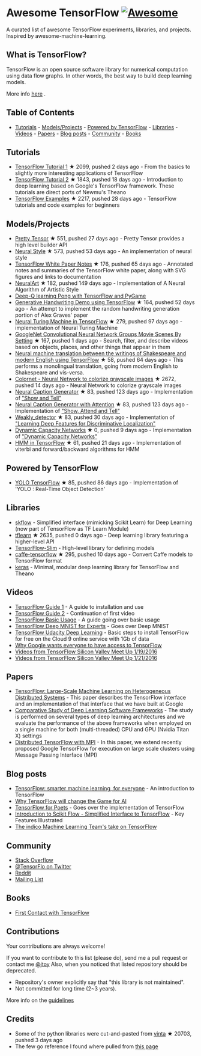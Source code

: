 Awesome TensorFlow [![Awesome](https://cdn.rawgit.com/sindresorhus/awesome/d7305f38d29fed78fa85652e3a63e154dd8e8829/media/badge.svg)](https://github.com/jtoy/awesome)
======================================================================================================================================================================

A curated list of awesome TensorFlow experiments, libraries, and projects. Inspired by awesome-machine-learning.

What is TensorFlow?
-------------------

TensorFlow is an open source software library for numerical computation using data flow graphs. In other words, the best way to build deep learning models.

More info [here](http://tensorflow.org) .

Table of Contents
-----------------

- [Tutorials](#github-tutorials) - [Models/Projects](#github-projects) - [Powered by TensorFlow](#github-powered-by) - [Libraries](#libraries) - [Videos](#video) - [Papers](#papers) - [Blog posts](#blogs) - [Community](#community) - [Books](#books)

[]()

Tutorials
---------

-   [TensorFlow Tutorial 1](https://github.com/pkmital/tensorflow_tutorials) <span> ★ 2099, pushed 2 days ago </span> - From the basics to slightly more interesting applications of TensorFlow
-   [TensorFlow Tutorial 2](https://github.com/nlintz/TensorFlow-Tutorials) <span> ★ 1843, pushed 18 days ago </span> - Introduction to deep learning based on Google's TensorFlow framework. These tutorials are direct ports of Newmu's Theano
-   [TensorFlow Examples](https://github.com/aymericdamien/TensorFlow-Examples) <span> ★ 2217, pushed 28 days ago </span> - TensorFlow tutorials and code examples for beginners

[]()

Models/Projects
---------------

-   [Pretty Tensor](https://github.com/google/prettytensor) <span> ★ 551, pushed 27 days ago </span> - Pretty Tensor provides a high level builder API
-   [Neural Style](https://github.com/anishathalye/neural-style) <span> ★ 573, pushed 53 days ago </span> - An implementation of neural style
-   [TensorFlow White Paper Notes](https://github.com/samjabrahams/tensorflow-white-paper-notes) <span> ★ 176, pushed 65 days ago </span> - Annotated notes and summaries of the TensorFlow white paper, along with SVG figures and links to documentation
-   [NeuralArt](https://github.com/ckmarkoh/neuralart_tensorflow) <span> ★ 182, pushed 149 days ago </span> - Implementation of A Neural Algorithm of Artistic Style
-   [Deep-Q learning Pong with TensorFlow and PyGame](http://www.danielslater.net/2016/03/deep-q-learning-pong-with-tensorflow.html)
-   [Generative Handwriting Demo using TensorFlow](https://github.com/hardmaru/write-rnn-tensorflow) <span> ★ 164, pushed 52 days ago </span> - An attempt to implement the random handwriting generation portion of Alex Graves' paper
-   [Neural Turing Machine in TensorFlow](https://github.com/carpedm20/NTM-tensorflow) <span> ★ 279, pushed 97 days ago </span> - implementation of Neural Turing Machine
-   [GoogleNet Convolutional Neural Network Groups Movie Scenes By Setting](https://github.com/agermanidis/thingscoop) <span> ★ 167, pushed 1 days ago </span> - Search, filter, and describe videos based on objects, places, and other things that appear in them
-   [Neural machine translation between the writings of Shakespeare and modern English using TensorFlow](https://github.com/tokestermw/tensorflow-shakespeare) <span> ★ 58, pushed 64 days ago </span> - This performs a monolingual translation, going from modern English to Shakespeare and vis-versa.
-   [Colornet - Neural Network to colorize grayscale images](https://github.com/pavelgonchar/colornet) <span> ★ 2672, pushed 14 days ago </span> - Neural Network to colorize grayscale images
-   [Neural Caption Generator](https://github.com/jazzsaxmafia/show_attend_and_tell.tensorflow) <span> ★ 83, pushed 123 days ago </span> - Implementation of ["Show and Tell"](http://arxiv.org/abs/1411.4555)
-   [Neural Caption Generator with Attention](https://github.com/jazzsaxmafia/show_attend_and_tell.tensorflow) <span> ★ 83, pushed 123 days ago </span> - Implementation of ["Show, Attend and Tell"](http://arxiv.org/abs/1502.03044)
-   [Weakly\_detector](https://github.com/jazzsaxmafia/Weakly_detector) <span> ★ 83, pushed 30 days ago </span> - Implementation of ["Learning Deep Features for Discriminative Localization"](http://cnnlocalization.csail.mit.edu/)
-   [Dynamic Capacity Networks](https://github.com/jazzsaxmafia/dcn.tf) <span> ★ 0, pushed 9 days ago </span> - Implementation of ["Dynamic Capacity Networks"](http://arxiv.org/abs/1511.07838)
-   [HMM in TensorFlow](https://github.com/dwiel/tensorflow_hmm) <span> ★ 61, pushed 21 days ago </span> - Implementation of viterbi and forward/backward algorithms for HMM

[]()

Powered by TensorFlow
---------------------

-   [YOLO TensorFlow](https://github.com/gliese581gg/YOLO_tensorflow) <span> ★ 85, pushed 86 days ago </span> - Implementation of 'YOLO : Real-Time Object Detection'

[]()

Libraries
---------

-   [skflow](https://github.com/tensorflow/tensorflow/tree/master/tensorflow/contrib/learn/python/learn) - Simplified interface (mimicking Scikit Learn) for Deep Learning (now part of TensorFlow as TF Learn Module)
-   [tflearn](https://github.com/tflearn/tflearn) <span> ★ 2635, pushed 0 days ago </span> - Deep learning library featuring a higher-level API
-   [TensorFlow-Slim](https://github.com/tensorflow/models/tree/master/inception/inception/slim) - High-level library for defining models
-   [caffe-tensorflow](https://github.com/ethereon/caffe-tensorflow) <span> ★ 295, pushed 10 days ago </span> - Convert Caffe models to TensorFlow format
-   [keras](http://keras.io) - Minimal, modular deep learning library for TensorFlow and Theano

[]()

Videos
------

-   [TensorFlow Guide 1](http://bit.ly/1OX8s8Y) - A guide to installation and use
-   [TensorFlow Guide 2](http://bit.ly/1R27Ki9) - Continuation of first video
-   [TensorFlow Basic Usage](http://bit.ly/1TCNmEY) - A guide going over basic usage
-   [TensorFlow Deep MNIST for Experts](http://bit.ly/1L9IfJx) - Goes over Deep MNIST
-   [TensorFlow Udacity Deep Learning](https://www.youtube.com/watch?v=ReaxoSIM5XQ) - Basic steps to install TensorFlow for free on the Cloud 9 online service with 1Gb of data
-   [Why Google wants everyone to have access to TensorFlow](http://video.foxnews.com/v/4611174773001/why-google-wants-everyone-to-have-access-to-tensorflow/?#sp=show-clips)
-   [Videos from TensorFlow Silicon Valley Meet Up 1/19/2016](http://blog.altoros.com/videos-from-tensorflow-silicon-valley-meetup-january-19-2016.html)
-   [Videos from TensorFlow Silicon Valley Meet Up 1/21/2016](http://blog.altoros.com/videos-from-tensorflow-seattle-meetup-jan-21-2016.html)

[]()

Papers
------

-   [TensorFlow: Large-Scale Machine Learning on Heterogeneous Distributed Systems](http://download.tensorflow.org/paper/whitepaper2015.pdf) - This paper describes the TensorFlow interface and an implementation of that interface that we have built at Google
-   [Comparative Study of Deep Learning Software Frameworks](http://arxiv.org/abs/1511.06435) - The study is performed on several types of deep learning architectures and we evaluate the performance of the above frameworks when employed on a single machine for both (multi-threaded) CPU and GPU (Nvidia Titan X) settings
-   [Distributed TensorFlow with MPI](http://arxiv.org/abs/1603.02339) - In this paper, we extend recently proposed Google TensorFlow for execution on large scale clusters using Message Passing Interface (MPI)

[]()

Blog posts
----------

-   [TensorFlow: smarter machine learning, for everyone](https://googleblog.blogspot.com/2015/11/tensorflow-smarter-machine-learning-for.html) - An introduction to TensorFlow
-   [Why TensorFlow will change the Game for AI](http://www.somatic.io/blog/why-tensorflow-will-change-the-game-for-ai)
-   [TensorFlow for Poets](http://petewarden.com/2016/02/28/tensorflow-for-poets) - Goes over the implementation of TensorFlow
-   [Introduction to Scikit Flow - Simplified Interface to TensorFlow](http://terrytangyuan.github.io/2016/03/14/scikit-flow-intro/) - Key Features Illustrated
-   [The indico Machine Learning Team's take on TensorFlow](https://indico.io/blog/indico-tensorflow)

[]()

Community
---------

-   [Stack Overflow](http://stackoverflow.com/questions/tagged/tensorflow)
-   [@TensorFlo on Twitter](https://twitter.com/TensorFlo)
-   [Reddit](https://www.reddit.com/r/tensorflow)
-   [Mailing List](https://groups.google.com/a/tensorflow.org/forum/#!forum/discuss)

[]()

Books
-----

-   [First Contact with TensorFlow](http://www.jorditorres.org/first-contact-with-tensorflow/)

[]()

Contributions
-------------

Your contributions are always welcome!

If you want to contribute to this list (please do), send me a pull request or contact me [@jtoy](https://twitter.com/jtoy) Also, when you noticed that listed repository should be deprecated.

-   Repository's owner explicitly say that "this library is not maintained".
-   Not committed for long time (2~3 years).

More info on the [guidelines](https://github.com/jtoy/awesome-tensorflow/blob/master/contributing.md)

[]()

Credits
-------

-   Some of the python libraries were cut-and-pasted from [vinta](https://github.com/vinta/awesome-python) <span> ★ 20703, pushed 3 days ago </span>
-   The few go reference I found where pulled from [this page](https://code.google.com/p/go-wiki/wiki/Projects#Machine_Learning)

